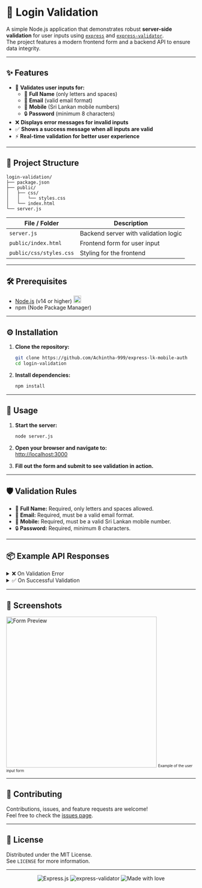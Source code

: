 # 🚀 Login Validation

A simple Node.js application that demonstrates robust **server-side validation** for user inputs using [`express`](https://expressjs.com/) and [`express-validator`](https://express-validator.github.io/docs/).  
The project features a modern frontend form and a backend API to ensure data integrity.

---

## ✨ Features

- 📝 **Validates user inputs for:**
  - 👤 **Full Name** (only letters and spaces)
  - 📧 **Email** (valid email format)
  - 📱 **Mobile** (Sri Lankan mobile numbers)
  - 🔒 **Password** (minimum 8 characters)
- ❌ **Displays error messages for invalid inputs**
- ✅ **Shows a success message when all inputs are valid**
- ⚡ **Real-time validation for better user experience**

---

## 📁 Project Structure

```
login-validation/
├── package.json
├── public/
│   ├── css/
│   │   └── styles.css
│   └── index.html
└── server.js
```

| File / Folder             | Description                             |
|-------------------------- |-----------------------------------------|
| `server.js`               | Backend server with validation logic    |
| `public/index.html`       | Frontend form for user input            |
| `public/css/styles.css`   | Styling for the frontend                |

---

## 🛠️ Prerequisites

- [Node.js](https://nodejs.org/) (v14 or higher) <img src="https://img.shields.io/badge/Node.js-14%2B-green?logo=node.js" height="20">
- npm (Node Package Manager)

---

## ⚙️ Installation

1. **Clone the repository:**  
   ```bash
   git clone https://github.com/Achintha-999/express-lk-mobile-auth
   cd login-validation
   ```

2. **Install dependencies:**  
   ```bash
   npm install
   ```

---

## 🚦 Usage

1. **Start the server:**  
   ```bash
   node server.js
   ```

2. **Open your browser and navigate to:**  
   [http://localhost:3000](http://localhost:3000)

3. **Fill out the form and submit to see validation in action.**

---

## 🛡️ Validation Rules

- 👤 **Full Name:** Required, only letters and spaces allowed.
- 📧 **Email:** Required, must be a valid email format.
- 📱 **Mobile:** Required, must be a valid Sri Lankan mobile number.
- 🔒 **Password:** Required, minimum 8 characters.

---

## 📦 Example API Responses

<details>
<summary>❌ On Validation Error</summary>

```json
{
  "success": false,
  "errors": [
    {
      "field": "name",
      "message": "Name is required"
    },
    {
      "field": "email",
      "message": "Invalid email format"
    }
  ]
}
```
</details>

<details>
<summary>✅ On Successful Validation</summary>

```json
{
  "success": true,
  "message": "All inputs are valid!",
  "data": {
    "name": "Nimal Fernando",
    "email": "nimal@gmail.com",
    "mobile": "+94771234567"
  }
}
```
</details>

---

## 🎨 Screenshots

<img src="public/screenshots/form-preview.png" alt="Form Preview" width="400">
<sub><sup>Example of the user input form</sup></sub>

---

## 🤝 Contributing

Contributions, issues, and feature requests are welcome!  
Feel free to check the [issues page](../../issues).

---

## 📄 License

Distributed under the MIT License.  
See `LICENSE` for more information.

---

<p align="center">
  <img src="https://img.shields.io/badge/Express.js-Server-lightgrey?logo=express&logoColor=white" alt="Express.js">
  <img src="https://img.shields.io/badge/express--validator-Validation-blueviolet" alt="express-validator">
  <img src="https://img.shields.io/badge/Made%20with-%E2%9D%A4-red" alt="Made with love">
</p>
